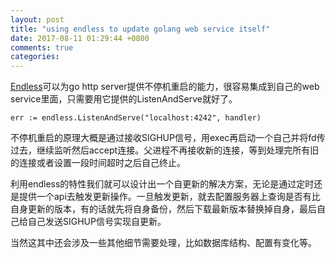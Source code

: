 ```yaml
---
layout: post
title: "using endless to update golang web service itself"
date: 2017-08-11 01:29:44 +0800
comments: true
categories:
---
```


[Endless](https://github.com/fvbock/endless)可以为go http server提供不停机重启的能力，很容易集成到自己的web service里面，只需要用它提供的ListenAndServe就好了。
```
err := endless.ListenAndServe("localhost:4242", handler)
```

不停机重启的原理大概是通过接收SIGHUP信号，用exec再启动一个自己并将fd传过去，继续监听然后accept连接。父进程不再接收新的连接，等到处理完所有旧的连接或者设置一段时间超时之后自己终止。

利用endless的特性我们就可以设计出一个自更新的解决方案，无论是通过定时还是提供一个api去触发更新操作。一旦触发更新，就去配置服务器上查询是否有比自身更新的版本，有的话就先将自身备份，然后下载最新版本替换掉自身，最后自己给自己发送SIGHUP信号实现自更新。

当然这其中还会涉及一些其他细节需要处理，比如数据库结构、配置有变化等。

